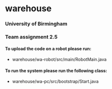 # warehouse


### University of Birmingham
### Team assignment 2.5

#### To upload the code on a robot please run:

- warehouse/wa-robot/src/main/RobotMain.java

#### To run the system please run the following class:

- warehouse/wa-pc/src/bootstrap/Start.java





